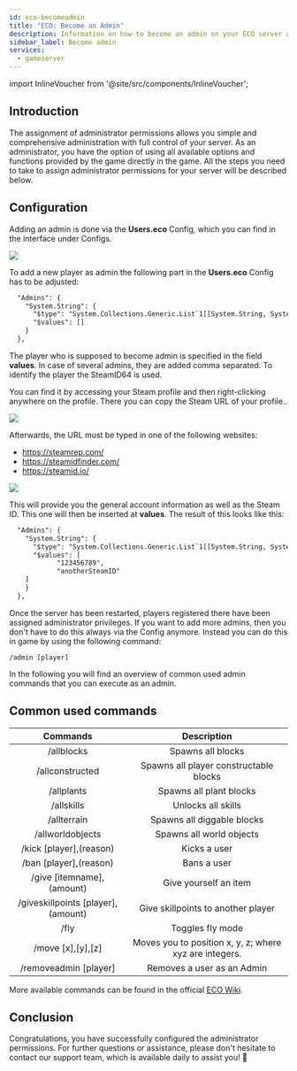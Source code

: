 ```yaml
---
id: eco-becomeadmin
title: "ECO: Become an Admin"
description: Information on how to become an admin on your ECO server at ZAP-Hosting - ZAP-Hosting.com documentation
sidebar_label: Become admin
services:
  - gameserver
---
```


import InlineVoucher from '@site/src/components/InlineVoucher';

## Introduction
The assignment of administrator permissions allows you simple and comprehensive administration with full control of your server. As an administrator, you have the option of using all available options and functions provided by the game directly in the game. All the steps you need to take to assign administrator permissions for your server will be described below. 
<InlineVoucher />

## Configuration
Adding an admin is done via the **Users.eco** Config, which you can find in the interface under Configs.

![](https://screensaver01.zap-hosting.com/index.php/s/ACgPpyPfGmnmi8X/preview)



To add a new player as admin the following part in the **Users.eco** Config has to be adjusted:

```xml
  "Admins": {
    "System.String": {
      "$type": "System.Collections.Generic.List`1[[System.String, System.Private.CoreLib]], System.Private.CoreLib",
      "$values": []
    }
  },
```



The player who is supposed to become admin is specified in the field **values**. In case of several admins, they are added comma separated. To identify the player the SteamID64 is used. 

You can find it by accessing your Steam profile and then right-clicking anywhere on the profile. There you can copy the Steam URL of your profile..

![](https://screensaver01.zap-hosting.com/index.php/s/YQoe4tpFzbRTAqd/preview)



Afterwards, the URL must be typed in one of the following websites:

- https://steamrep.com/
- https://steamidfinder.com/
- https://steamid.io/

![](https://screensaver01.zap-hosting.com/index.php/s/3RSya5KbWGfcgHr/preview)



This will provide you the general account information as well as the Steam ID.  This one will then be inserted at **values**. The result of this looks like this:

```xml
  "Admins": {
    "System.String": {
      "$type": "System.Collections.Generic.List`1[[System.String, System.Private.CoreLib]], System.Private.CoreLib",
      "$values": [
			"123456789",
			"anotherSteamID"
	]
    }
  },
```



Once the server has been restarted, players registered there have been assigned administrator privileges. If you want to add more admins, then you don't have to do this always via the Config anymore. Instead you can do this in game by using the following command:

```
/admin [player]
```



In the following you will find an overview of common used admin commands that you can execute as an admin.



## Common used commands

|              Commands              |                      Description                       |
| :--------------------------------: | :----------------------------------------------------: |
|             /allblocks             |                   Spawns all blocks                    |
|          /allconstructed           |         Spawns all player constructable blocks         |
|             /allplants             |                Spawns all plant blocks                 |
|             /allskills             |                   Unlocks all skills                   |
|            /allterrain             |               Spawns all diggable blocks               |
|          /allworldobjects          |                Spawns all world objects                |
|      /kick [player],(reason)       |                      Kicks a user                      |
|       /ban [player],(reason)       |                      Bans a user                       |
|     /give [itemname],(amount)      |                 Give yourself an item                  |
| /giveskillpoints [player],(amount) |           Give skillpoints to another player           |
|                /fly                |                    Toggles fly mode                    |
|         /move [x],[y],[z]          | Moves you to position x, y, z; where xyz are integers. |
|       /removeadmin [player]        |               Removes a user as an Admin               |

More available commands can be found in the official [ECO Wiki](https://eco.gamepedia.com/Chat_Commands).

## Conclusion

Congratulations, you have successfully configured the administrator permissions. For further questions or assistance, please don't hesitate to contact our support team, which is available daily to assist you! 🙂